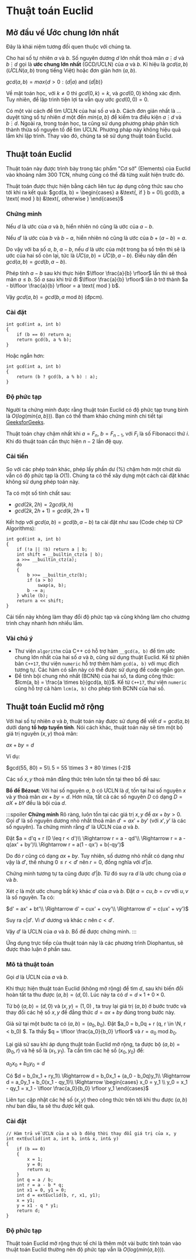 # Thuật toán Euclid

## Mở đầu về Ước chung lớn nhất
Đây là khái niệm tương đối quen thuộc với chúng ta.

Cho hai số tự nhiên $a$ và $b$. Số nguyên dương $d$ lớn nhất thoả mãn $a \vdots d$ và $b \vdots d$ gọi là **ước chung lớn nhất** (GCD/ƯCLN) của $a$ và $b$. Kí hiệu là $gcd(a, b)$ ($ƯCLN(a, b)$ trong tiếng Việt) hoặc đơn giản hơn $(a, b)$.

$gcd(a, b) = max\{d > 0 : (d | a) \text{ and } (d | b)\}$

Về mặt toán học, với $k \neq 0$ thì $gcd(0, k) = k$, và $gcd(0, 0)$ không xác định. Tuy nhiên, để lập trình tiện lợi ta vẫn quy ước $gcd(0, 0) = 0$.

Có một vài cách để tìm ƯCLN của hai số $a$ và $b$. Cách đơn giản nhất là ... duyệt từng số tự nhiên $d$ một đến $min\{a, b\}$ để kiểm tra điều kiện $a \vdots d$ và $b \vdots d$. Ngoài ra, trong toán học, ta cũng sử dụng phương pháp phân tích thành thừa số nguyên tố để tìm ƯCLN. Phương pháp này không hiệu quả lắm khi lập trình. Thay vào đó, chúng ta sẽ sử dụng thuật toán Euclid.

## Thuật toán Euclid
Thuật toán này được trình bày trong tác phẩm "Cơ sở" (Elements) của Euclid vào khoảng năm 300 TCN, nhưng cũng có thể đã từng xuất hiện trước đó.

Thuật toán được thực hiện bằng cách liên tục áp dụng công thức sau cho tới khi ra kết quả:
$gcd(a, b) = \begin{cases}
   a &\text{, if } b = 0\\
   gcd(b, a \text{ mod } b) &\text{, otherwise }
\end{cases}$  

### Chứng minh
Nếu $d$ là ước của $a$ và $b$, hiển nhiên nó cũng là ước của $a - b$.

Nếu $d'$ là ước của $b$ và $b - a$, hiển nhiên nó cũng là ước của $b + (a - b) = a$.

Do vậy với ba số $a$, $b$, $a - b$, nếu $d$ là ước của một trong ba số trên thì sẽ là ước của hai số còn lại, tức là $ƯC(a, b) = ƯC(b, a - b)$. Điều này dẫn đến $gcd(a, b) = gcd(b, a - b)$.

Phép tính $a - b$ sau khi thực hiện $\lfloor \frac{a}{b} \rfloor$ lần thì sẽ thoả mãn $a \leq b$.  Số $a$ sau khi trừ đi $\lfloor \frac{a}{b} \rfloor$ lần $b$ trở thành $a - b\lfloor \frac{a}{b} \rfloor = a \text{ mod } b$. 

Vậy $gcd(a, b) = gcd(b, a \text{ mod } b)$ (đpcm).

### Cài đặt
``` cpp=
int gcd(int a, int b)
{
	if (b == 0) return a;
	return gcd(b, a % b);
}
```

Hoặc ngắn hơn:
``` cpp=
int gcd(int a, int b)
{
	return (b ? gcd(b, a % b) : a);
}
```

### Độ phức tạp
Người ta chứng minh được rằng thuật toán Euclid có độ phức tạp trung bình là $O(log(min\{a, b\}))$. Bạn có thể tham khảo chứng minh chi tiết tại [GeeksforGeeks](https://www.geeksforgeeks.org/time-complexity-of-euclidean-algorithm/).

Thuật toán chạy chậm nhất khi $a = F_n$, $b = F_{n - 1}$, với $F_i$ là số Fibonacci thứ $i$. Khi đó thuật toán cần thực hiện $n - 2$ lần đệ quy.

### Cải tiến
So với các phép toán khác, phép lấy phần dư (%) chậm hơn một chút dù vẫn có độ phức tạp là $O(1)$. Chúng ta có thể xây dựng một cách cài đặt khác không sử dụng phép toán này.

Ta có một số tính chất sau: 
- $gcd(2k, 2h) = 2gcd(k, h)$
- $gcd(2k, 2h + 1) = gcd(k, 2h + 1)$

Kết hợp với $gcd(a, b) = gcd(b, a - b)$ ta cài đặt như sau (Code chép từ CP Algorithms):
```cpp=
int gcd(int a, int b) 
{
    if (!a || !b) return a | b;
    int shift = __builtin_ctz(a | b);
    a >>= __builtin_ctz(a);
    do 
	{
        b >>= __builtin_ctz(b);
        if (a > b)
            swap(a, b);
        b -= a;
    } while (b);
    return a << shift;
}
```

Cải tiến này không làm thay đổi độ phức tạp và cũng không làm cho chương trình chạy nhanh hơn nhiều lắm.

### Vài chú ý
- Thư viện `algorithm` của C++ có hỗ trợ hàm `__gcd(a, b)` để tìm ước chung lớn nhất của hai số $a$ và $b$, cũng sử dụng thuật Euclid. Kể từ phiên bản `C++17`, thư viện `numeric` hỗ trợ thêm hàm `gcd(a, b)` với mục đích tương tự. Các hàm có sẵn này có thể được sử dụng để code ngắn gọn.
- Để tính bội chung nhỏ nhất (BCNN) của hai số, ta dùng công thức: $lcm(a, b) = \frac{a \times b}{gcd(a, b)}$. Kể từ `C++17`, thư viện `numeric` cũng hỗ trợ cả hàm `lcm(a, b)` cho phép tính BCNN của hai số.

## Thuật toán Euclid mở rộng
Với hai số tự nhiên $a$ và $b$, thuật toán này được sử dụng để viết $d = gcd(a, b)$ dưới dạng **tổ hợp tuyến tính**. Nói cách khác, thuật toán này sẽ tìm một bộ giá trị nguyên $(x, y)$ thoả mãn:

$ax + by = d$

Ví dụ: 

$gcd(55, 80) = 5\\
5 = 55 \times 3 + 80 \times (-2)$

Các số $x, y$ thoả mãn đẳng thức trên luôn tồn tại theo bổ đề sau:

**Bổ đề Bézout**: Với hai số nguyên $a$, $b$ có ƯCLN là $d$, tồn tại hai số nguyên $x$ và $y$ thoả mãn $ax + by = d$. Hơn nữa, tất cả các số nguyên $D$ có dạng $D = aX + bY$ đều là bội của $d$. 

:::spoiler **Chứng minh**
Rõ ràng, luôn tồn tại các giá trị $x, y$ để $ax + by > 0$. Gọi $d'$ là số nguyên dương nhỏ nhất thoả mãn $d' = ax' + by'$ (với $x', y'$ là các số nguyên). Ta chứng minh rằng $d'$ là ƯCLN của $a$ và $b$.

Đặt $a = d'q + r (0 \leq r < d')\\
\Rightarrow r = a - qd'\\
\Rightarrow r = a - q(ax' + by')\\
\Rightarrow r = a(1 - qx') + b(-qy')$

Do đó $r$ cũng có dạng $ax + by$. Tuy nhiên, số dương nhỏ nhất có dạng như vậy là $d'$, thế nhưng $0 \leq r < d'$ nên $r = 0$, đồng nghĩa với $d' | a$.

Chứng minh tương tự ta cũng được $d' | b$. Từ đó suy ra $d$ là ước chung của $a$ và $b$.

Xét $c$ là một ước chung bất kỳ khác $d'$ của $a$ và $b$. Đặt $a = cu, b = cv$ với $u, v$ là số nguyên. Ta có:

$d' = ax' + bt'\\
\Rightarrow d' = cux' + cvy'\\
\Rightarrow d' = c(ux' + vy')$

Suy ra $c | d'$. Vì $d'$ dương và khác $c$ nên $c < d'$. 

Vậy $d'$ là ƯCLN của $a$ và $b$. Bổ đề được chứng minh.
:::

Ứng dụng trực tiếp của thuật toán này là các phương trình Diophantus, sẽ được thảo luận ở phần sau.

### Mô tả thuật toán
Gọi $d$ là ƯCLN của $a$ và $b$.

Khi thực hiện thuật toán Euclid (không mở rộng) để tìm $d$, sau khi biến đổi hoàn tất ta thu được $(a, b) = (d, 0)$. Lúc này ta có $d = d \times 1 + 0 \times 0$.

Từ bộ $(a, b) = (d, 0)$ và $(x, y) = (1, 0)$ , ta truy lại giá trị $(a, b)$ ở bước trước và thay đổi các hệ số $x, y$ để đẳng thức $d = ax + by$ đúng trong bước này.

Giả sử tại một bước ta có $(a, b) = (a_0, b_0)$. Đặt $a_0 = b_0q + r (q, r \in \N, r < b_0) $. Ta thấy $q = \lfloor \frac{a_0}{b_0} \rfloor$ và $r = a_0 \text{ mod } b_0$. 

Lại giả sử sau khi áp dụng thuật toán Euclid mở rộng, ta được bộ $(a, b) = (b_0, r)$ và hệ số là $(x_1, y_1)$. Ta cần tìm các hệ số $(x_0, y_0)$ để:

$a_0x_0 + b_0y_0 = d$

Có $d = b_0x_1 + ry_1\\
\Rightarrow d = b_0x_1 + (a_0 - b_0q)y_1\\
\Rightarrow d = a_0y_1 + b_0(x_1 - qy_1)\\
\Rightarrow \begin{cases}
	x_0 = y_1  \\
	y_0 = x_1 - qy_1 = x_1 - \lfloor \frac{a_0}{b_0} \rfloor y_1
\end{cases}$

Liên tục cập nhật các hệ số $(x, y)$ theo công thức trên tới khi thu được $(a, b)$ như ban đầu, ta sẽ thu được kết quả.

### Cài đặt
``` cpp=
// Hàm trả về ƯCLN của a và b đồng thời thay đổi giá trị của x, y
int extEuclid(int a, int b, int& x, int& y)
{
    if (b == 0)
    {
        x = 1;
        y = 0;
        return a;
    }
    int q = a / b;
    int r = a - b * q;
    int x1 = 0, y1 = 0;
    int d = extEuclid(b, r, x1, y1);
    x = y1;
    y = x1 - q * y1;
    return d;
}
```

### Độ phức tạp
Thuật toán Euclid mở rộng thực tế chỉ là thêm một vài bước tính toán vào thuật toán Euclid thường nên độ phức tạp vẫn là $O(log(min\{a, b\}))$.
